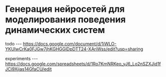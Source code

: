 # Генерация нейросетей для моделирования поведения динамических систем

todo --- https://docs.google.com/document/d/1iWLO-YKUlwCrKa0FJGw7jhKGHGGlDpDTT24-XAriWss/edit?usp=sharing

experiments --- https://docs.google.com/spreadsheets/d/1Ro7KmNRKeo_yJ6_Lo2nSZXJid1fJCi9Xjias14GfaCU/edit
